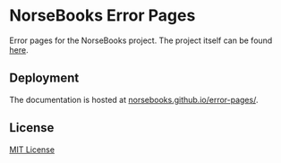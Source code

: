 # NorseBooks Error Pages

Error pages for the NorseBooks project. The project itself can be found [here](https://github.com/NorseBooks/NorseBooks).

## Deployment

The documentation is hosted at [norsebooks.github.io/error-pages/](https://norsebooks.github.io/error-pages/).

## License

[MIT License](LICENSE)
